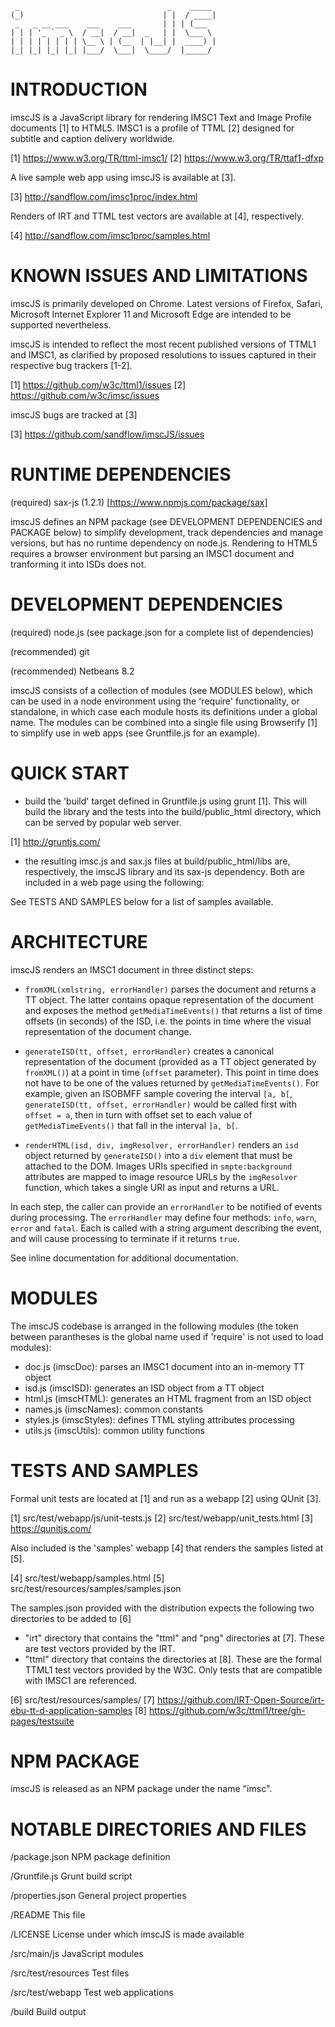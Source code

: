      _                                 _    _____ 
    (_)                               | |  / ____|
     _   _ __ ___    ___    ___       | | | (___  
    | | | '_ ` _ \  / __|  / __|  _   | |  \___ \ 
    | | | | | | | | \__ \ | (__  | |__| |  ____) |
    |_| |_| |_| |_| |___/  \___|  \____/  |_____/ 
                                                  
                                               
INTRODUCTION
============

imscJS is a JavaScript library for rendering IMSC1 Text and Image Profile
documents [1] to HTML5. IMSC1 is a profile of TTML [2] designed for subtitle and 
caption delivery worldwide.

[1] https://www.w3.org/TR/ttml-imsc1/
[2] https://www.w3.org/TR/ttaf1-dfxp

A live sample web app using imscJS is available at [3].

[3] http://sandflow.com/imsc1proc/index.html

Renders of IRT and TTML test vectors are available at [4], respectively.

[4] http://sandflow.com/imsc1proc/samples.html



KNOWN ISSUES AND LIMITATIONS
============================

imscJS is primarily developed on Chrome. Latest versions of Firefox, Safari, 
Microsoft Internet Explorer 11 and Microsoft Edge are intended to be supported
nevertheless.

imscJS is intended to reflect the most recent published versions of TTML1 and 
IMSC1, as clarified by proposed resolutions to issues captured in their
respective bug trackers [1-2].

[1] https://github.com/w3c/ttml1/issues
[2] https://github.com/w3c/imsc/issues

imscJS bugs are tracked at [3]

[3] https://github.com/sandflow/imscJS/issues



RUNTIME DEPENDENCIES
====================

(required) sax-js (1.2.1) [https://www.npmjs.com/package/sax]

imscJS defines an NPM package (see DEVELOPMENT DEPENDENCIES and PACKAGE below) to simplify development, 
track dependencies and manage versions, but has no runtime dependency on node.js. Rendering to HTML5 requires a 
browser environment but parsing an IMSC1 document and tranforming it into ISDs does not.



DEVELOPMENT DEPENDENCIES
========================

(required) node.js (see package.json for a complete list of dependencies)

(recommended) git

(recommended) Netbeans 8.2

imscJS consists of a collection of modules (see MODULES below), which can be used in a node 
environment using the 'require' functionality, or standalone, in which case each module hosts its 
definitions under a global name. The modules can be combined into a single file using Browserify [1] 
to simplify use in web apps (see Gruntfile.js for an example).



QUICK START
===========

* build the 'build' target defined in Gruntfile.js using grunt [1]. This will build the library and the tests into the 
build/public_html directory, which can be served by popular web server.

[1] http://gruntjs.com/

* the resulting imsc.js and sax.js files at build/public_html/libs are, respectively, the 
imscJS library and its sax-js dependency. Both are included in a web page using the following:

    <script src="libs/sax.js"></script>
    <script src="libs/imsc.js"></script>

See TESTS AND SAMPLES below for a list of samples available.
    

    
ARCHITECTURE
============

imscJS renders an IMSC1 document in three distinct steps:

* `fromXML(xmlstring, errorHandler)` parses the document and returns a TT object. The latter contains opaque representation of the document 
and exposes the method `getMediaTimeEvents()` that returns a list of time offsets (in seconds) of the ISD, i.e. the points in time
where the visual representation of the document change.

* `generateISD(tt, offset, errorHandler)` creates a canonical representation of the document (provided as a TT object generated by `fromXML()`)
at a point in time (`offset` parameter). This point in time does not have to be one of the values returned by `getMediaTimeEvents()`. For 
example, given an ISOBMFF sample covering the interval `[a, b[`, `generateISD(tt, offset, errorHandler)` would be called first with `offset = a`,
then in turn with offset set to each value of `getMediaTimeEvents()` that fall in the interval `]a, b[`.

* `renderHTML(isd, div, imgResolver, errorHandler)` renders an `isd` object returned by `generateISD()` into a `div` element that must be
attached to the DOM. Images URIs specified in `smpte:background` attributes are mapped to image resource URLs by the `imgResolver` function, which
takes a single URI as input and returns a URL.

In each step, the caller can provide an `errorHandler` to be notified of events during processing. The `errorHandler` may define four methods:
`info`, `warn`, `error` and `fatal`. Each is called with a string argument describing the event, and will cause processing to terminate if it
returns `true`.

See inline documentation for additional documentation.



MODULES
=======

The imscJS codebase is arranged in the following modules (the token between parantheses is the global name 
used if 'require' is not used to load modules):

* doc.js (imscDoc): parses an IMSC1 document into an in-memory TT object
* isd.js (imscISD): generates an ISD object from a TT object
* html.js (imscHTML): generates an HTML fragment from an ISD object
* names.js (imscNames): common constants
* styles.js (imscStyles): defines TTML styling attributes processing
* utils.js (imscUtils): common utility functions



TESTS AND SAMPLES
=================

Formal unit tests are located at [1] and run as a webapp [2] using QUnit [3].

[1] src/test/webapp/js/unit-tests.js
[2] src/test/webapp/unit_tests.html
[3] https://qunitjs.com/

Also included is the 'samples' webapp [4] that renders the samples listed at [5].

[4] src/test/webapp/samples.html
[5] src/test/resources/samples/samples.json

The samples.json provided with the distribution expects the following two directories to be added to [6]

* "irt" directory that contains the "ttml" and "png" directories at [7]. These are test vectors provided by the IRT.
* "ttml" directory that contains the directories at [8]. These are the formal TTML1 test vectors provided by the W3C. 
Only tests that are compatible with IMSC1 are referenced.

[6] src/test/resources/samples/
[7] https://github.com/IRT-Open-Source/irt-ebu-tt-d-application-samples
[8] https://github.com/w3c/ttml1/tree/gh-pages/testsuite



NPM PACKAGE
===========

imscJS is released as an NPM package under the name "imsc".



NOTABLE DIRECTORIES AND FILES
=============================

/package.json                           NPM package definition

/Gruntfile.js                           Grunt build script

/properties.json                        General project properties

/README                                 This file

/LICENSE                                License under which imscJS is made available

/src/main/js                            JavaScript modules

/src/test/resources                     Test files

/src/test/webapp                        Test web applications

/build                                  Build output
